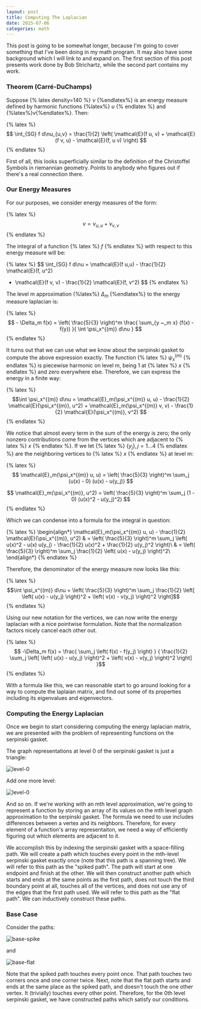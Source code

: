 ```yaml
---
layout: post
title: Computing The Laplacian
date: 2015-07-06
categories: math
---
```


This post is going to be somewhat longer, because I'm going
	to cover something that I've been doing in my math program.
It may also have some background which I will link to and expand on.
The first section of this post presents work done by Bob Strichartz,
	while the second part contains my work.

### Theorem (Carré-DuChamps)

Suppose {% latex density=140 %} $\nu$ {%endlatex%} is an energy measure defined 
	by harmonic functions {%latex%} $u$ {% endlatex %} and 
	{%latex%}$v${%endlatex%}.
Then:

{% latex %}
$$ \int_{SG} f d\nu_{u,v} = \frac{1}{2} \left( \mathcal{E}(f u, v) 
	+ \mathcal{E}(f v, u) - \mathcal{E}(f, u v) \right) $$
{% endlatex %}

First of all, this looks superficially similar to the definition of the
	Christoffel Symbols in riemannian geometry.
Points to anybody who figures out if there's a real connection there.

### Our Energy Measures

For our purposes, we consider energy measures of the form:

{% latex %}
$$ \nu = \nu_{u,u} + \nu_{v,v} $$
{% endlatex %}

The integral of a function {% latex %} $f$ {% endlatex %} with respect to
	this energy measure will be:

{% latex %}
$$ \int_{SG} f d\nu = \mathcal{E}(f u,u) - \frac{1}{2} \mathcal{E}(f, u^2)
+ \mathcal{E}(f v, v) - \frac{1}{2} \mathcal{E}(f, v^2) $$
{% endlatex %}

The level m approximation {%latex%} $\Delta_m$ {%endlatex%} to the energy
	measure laplacian is:

{% latex %}
$$ - \Delta_m f(x) = \left( \frac{5}{3} \right)^m \frac{ \sum_{y ~_m x}
	(f(x) - f(y)) }{ \int \psi_x^{(m)} d\nu } $$
{% endlatex %}

It turns out that we can use what we know about the serpinski gasket to compute
	the above expression exactly.
The function {% latex %} $\psi_x^{(m)}$ {% endlatex %} is piecewise harmonic
	on level m, being 1 at {% latex %} $x$ {% endlatex %} 
	and zero everywhere else.
Therefore, we can express the energy in a finite way:

{% latex %} 
$$\int \psi_x^{(m)} d\nu = \mathcal{E}_m(\psi_x^{(m)} u, u) 
	- \frac{1}{2} \mathcal{E}(\psi_x^{(m)}, u^2)
	+ \mathcal{E}_m(\psi_x^{(m)} v, v) 
	- \frac{1}{2} \mathcal{E}(\psi_x^{(m)}, v^2) $$
{% endlatex %}

We notice that almost every term in the sum of the energy is zero;
	the only nonzero contributions come from the vertices
	which are adjacent to {% latex %} $x$ {% endlatex %}.
If we let {% latex %} $\{ y_j \}, j = 1 \dots 4$ {% endlatex %} are the
	neighboring vertices to {% latex %} $x$ {% endlatex %}
	at level m:

{% latex %}
$$ \mathcal{E}_m(\psi_x^{(m)} u, u) = \left( \frac{5}{3} \right)^m
	\sum_j (u(x) - 0) (u(x) - u(y_j)) $$

$$  \mathcal{E}_m(\psi_x^{(m)}, u^2) = \left( \frac{5}{3} \right)^m
	\sum_j (1 - 0) (u(x)^2 - u(y_j)^2) $$
{% endlatex %}

Which we can condense into a formula for the integral in question:

{% latex %}
\begin{align*}
\mathcal{E}_m(\psi_x^{(m)} u, u) 
	- \frac{1}{2} \mathcal{E}(\psi_x^{(m)}, u^2)
& = \left( \frac{5}{3} \right)^m \sum_j 
	\left( u(x)^2 - u(x) u(y_j) 
	- \frac{1}{2} u(x)^2 + \frac{1}{2} u(y_j)^2 \right)\\
& =  \left( \frac{5}{3} \right)^m \sum_j 
	\frac{1}{2} \left( u(x) - u(y_j) \right)^2\\
\end{align*}
{% endlatex %}
	
Therefore, the denominator of the energy measure now looks like this:

{% latex %}
$$\int \psi_x^{(m)} d\nu = \left( \frac{5}{3} \right)^m 
	\sum_j \frac{1}{2} \left[ \left( u(x) - u(y_j) \right)^2
	+ \left( v(x) - v(y_j) \right)^2 \right]$$
{% endlatex %}

Using our new notation for the vertices, we can now write the energy 
	laplacian with a nice pointwise formulation.
Note that the normalization factors nicely cancel each other out.

{% latex %}
$$ -\Delta_m f(x) = \frac{ \sum_j \left( f(x) - f(y_j) \right) }
	{ \frac{1}{2} \sum_j \left[ \left( u(x) - u(y_j) \right)^2
	+ \left( v(x) - v(y_j) \right)^2 \right]  }$$
{% endlatex %}

With a formula like this, we can reasonable start to go around looking for
	a way to compute the laplaian matrix, and find out some of its
	properties including its eigenvalues and eigenvectors.

### Computing the Energy Laplacian

Once we begin to start considering computing the energy laplacian matrix,
	we are presented with the problem of representing functions on
	the serpinski gasket.

The graph representations at level 0 of the serpinski gasket is just
	a triangle:

![level-0]( https://raw.githubusercontent.com/ChristoSilvia/mappings/master/_assets/vertices_level_0.png)

Add one more level:

![level-0]( https://raw.githubusercontent.com/ChristoSilvia/mappings/master/_assets/vertices_level_1.png)

And so on.
If we're working with an mth level approximation, we're going to represent
	a function by storing an array of its values on the mth level
	graph approximation to the serpinski gasket.
The formula we need to use includes differences between a vertex and its
	neighbors.
Therefore, for every element of a function's array representaiton,
	we need a way of efficiently figuring out which elements are adjacent
	to it.

We accomplish this by indexing the serpinski gasket with a space-filling path.
We will create a path which touches every point in the mth-level serpinski gasket
	exactly once (note that this path is a spanning tree).
We will refer to this path as the "spiked path".
The path will start at one endpoint and finish at the other.
We will then construct another path which starts and ends at the same points
	as the first path, does not touch the third boundary point at all,
	touches all of the vertices, and does not use any of the edges
	that the first path used.
We will refer to this path as the "flat path".
We can inductively construct these paths.

### Base Case

Consider the paths:

![base-spike](https://raw.githubusercontent.com/ChristoSilvia/mappings/master/_assets/flat_0.png)

and

![base-flat](https://raw.githubusercontent.com/ChristoSilvia/mappings/master/_assets/flat_0.png)

Note that the spiked path touches every point once.
That path touches two corners once and one corner twice.
Next, note that the flat path starts and ends at the same place as the
	spiked path, and doesn't touch the one other vertex.
It (trivially) touches every other point.
Therefore, for the 0th level serpinski gasket, we have constructed
	paths which satisfy our conditions.




